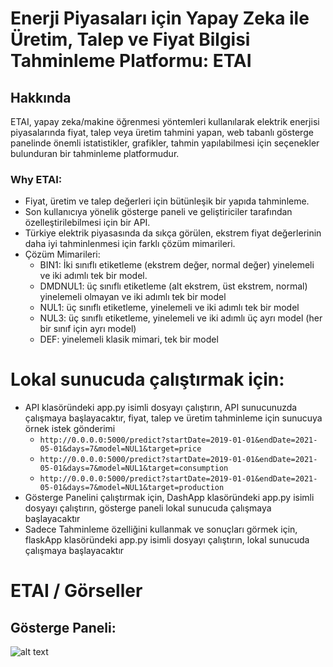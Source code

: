 # Enerji Piyasaları için Yapay Zeka ile Üretim, Talep ve Fiyat Bilgisi Tahminleme Platformu: ETAI

## Hakkında
ETAI, yapay zeka/makine öğrenmesi yöntemleri kullanılarak elektrik enerjisi piyasalarında fiyat, talep veya üretim tahmini yapan, web tabanlı gösterge panelinde önemli istatistikler, grafikler, tahmin yapılabilmesi için seçenekler bulunduran bir tahminleme platformudur.
### Why ETAI:
* Fiyat, üretim ve talep değerleri için bütünleşik bir yapıda tahminleme.
* Son kullanıcıya yönelik gösterge paneli ve geliştiriciler tarafından özelleştirilebilmesi için bir API.
* Türkiye elektrik piyasasında da sıkça görülen, ekstrem fiyat değerlerinin daha iyi tahminlenmesi için farklı çözüm mimarileri.
* Çözüm Mimarileri:
  - BIN1: İki sınıflı etiketleme (ekstrem değer, normal değer) yinelemeli ve iki adımlı tek bir model.
  - DMDNUL1: üç sınıflı etiketleme (alt ekstrem, üst ekstrem, normal) yinelemeli olmayan ve iki adımlı tek bir model
  - NUL1: üç sınıflı etiketleme, yinelemeli ve iki adımlı tek bir model
  - NUL3: üç sınıflı etiketleme, yinelemeli ve iki adımlı üç ayrı model (her bir sınıf için ayrı model)
  - DEF: yinelemeli klasik mimari, tek bir model 
# Lokal sunucuda çalıştırmak için:
* API klasöründeki app.py isimli dosyayı çalıştırın, API sunucunuzda çalışmaya başlayacaktır, fiyat, talep ve üretim tahminleme için sunucuya örnek istek gönderimi
  - ``` http://0.0.0.0:5000/predict?startDate=2019-01-01&endDate=2021-05-01&days=7&model=NUL1&target=price ```
  - ``` http://0.0.0.0:5000/predict?startDate=2019-01-01&endDate=2021-05-01&days=7&model=NUL1&target=consumption ```
  - ``` http://0.0.0.0:5000/predict?startDate=2019-01-01&endDate=2021-05-01&days=7&model=NUL1&target=production ```
* Gösterge Panelini çalıştırmak için, DashApp klasöründeki app.py isimli dosyayı çalıştırın, gösterge paneli lokal sunucuda çalışmaya başlayacaktır
* Sadece Tahminleme özelliğini kullanmak ve sonuçları görmek için, flaskApp klasöründeki app.py isimli dosyayı çalıştırın, lokal sunucuda çalışmaya başlayacaktır
# ETAI / Görseller
## Gösterge Paneli:
![alt text]("./ETAI_DASH.png")